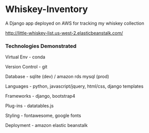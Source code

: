 # Whiskey-Inventory
A Django app deployed on AWS for tracking my whiskey collection

http://little-whiskey-list.us-west-2.elasticbeanstalk.com/

### Technologies Demonstrated
Virtual Env - conda

Version Control - git

Database - sqlite (dev) / amazon rds mysql (prod)

Languages - python, javascript/jquery, html/css, django templates

Frameworks - django, bootstrap4

Plug-ins - datatables.js

Styling - fontawesome, google fonts

Deployment - amazon elastic beanstalk

